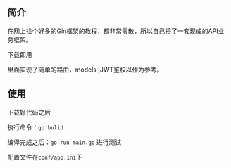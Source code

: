 ## 简介
在网上找个好多的Gin框架的教程，都非常零散，所以自己搭了一套现成的API业务框架。

下载即用

里面实现了简单的路由，models ,JWT鉴权以作为参考。

## 使用
下载好代码之后

执行命令：`go bulid`

编译完成之后：`go run main.go` 进行测试

配置文件在`conf/app.ini`下